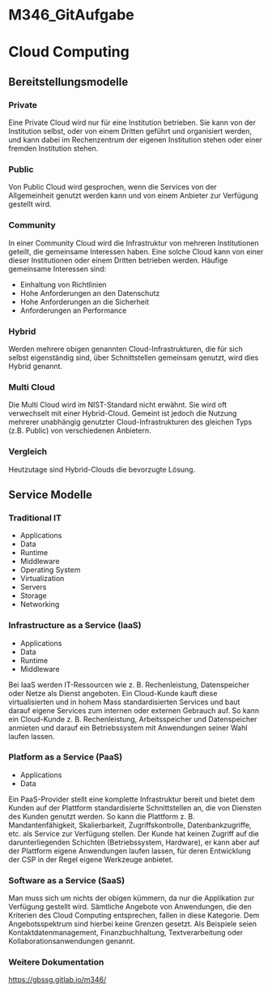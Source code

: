 # M346_GitAufgabe

# Cloud Computing

## Bereitstellungsmodelle
### Private
Eine Private Cloud wird nur für eine Institution betrieben. Sie kann von der Institution selbst, oder von einem Dritten geführt und organisiert werden, und kann dabei im Rechenzentrum der eigenen Institution stehen oder einer fremden Institution stehen. 

### Public
Von Public Cloud wird gesprochen, wenn die Services von der Allgemeinheit genutzt werden kann und von einem Anbieter zur Verfügung gestellt wird. 

### Community
In einer Community Cloud wird die Infrastruktur von mehreren Institutionen geteilt, die gemeinsame Interessen haben. Eine solche Cloud kann von einer dieser Institutionen oder einem Dritten betrieben werden. Häufige gemeinsame Interessen sind: 
- Einhaltung von Richtlinien
- Hohe Anforderungen an den Datenschutz
- Hohe Anforderungen an die Sicherheit
- Anforderungen an Performance

### Hybrid
Werden mehrere obigen genannten Cloud-Infrastrukturen, die für sich selbst eigenständig sind, über Schnittstellen gemeinsam genutzt, wird dies Hybrid genannt. 

### Multi Cloud
Die Multi Cloud wird im NIST-Standard nicht erwähnt. Sie wird oft verwechselt mit einer Hybrid-Cloud. Gemeint ist jedoch die Nutzung mehrerer unabhängig genutzter Cloud-Infrastrukturen des gleichen Typs (z.B. Public) von verschiedenen Anbietern.

### Vergleich
Heutzutage sind Hybrid-Clouds die bevorzugte Lösung. 

## Service Modelle
### Traditional IT
- Applications
- Data
- Runtime
- Middleware
- Operating System
- Virtualization
- Servers
- Storage
- Networking

### Infrastructure as a Service (IaaS)
- Applications
- Data
- Runtime
- Middleware

Bei IaaS werden IT-Ressourcen wie z. B. Rechenleistung, Datenspeicher oder Netze als Dienst angeboten. Ein Cloud-Kunde kauft diese virtualisierten und in hohem Mass standardisierten Services und baut darauf eigene Services zum internen oder externen Gebrauch auf. So kann ein Cloud-Kunde z. B. Rechenleistung, Arbeitsspeicher und Datenspeicher anmieten und darauf ein Betriebssystem mit Anwendungen seiner Wahl laufen lassen.

### Platform as a Service (PaaS)
- Applications
- Data

Ein PaaS-Provider stellt eine komplette Infrastruktur bereit und bietet dem Kunden auf der Plattform standardisierte Schnittstellen an, die von Diensten des Kunden genutzt werden. So kann die Plattform z. B. Mandantenfähigkeit, Skalierbarkeit, Zugriffskontrolle, Datenbankzugriffe, etc. als Service zur Verfügung stellen. Der Kunde hat keinen Zugriff auf die darunterliegenden Schichten (Betriebssystem, Hardware), er kann aber auf der Plattform eigene Anwendungen laufen lassen, für deren Entwicklung der CSP in der Regel eigene Werkzeuge anbietet.

### Software as a Service (SaaS)
Man muss sich um nichts der obigen kümmern, da nur die Applikation zur Verfügung gestellt wird. 
Sämtliche Angebote von Anwendungen, die den Kriterien des Cloud Computing entsprechen, fallen in diese Kategorie. Dem Angebotsspektrum sind hierbei keine Grenzen gesetzt. Als Beispiele seien Kontaktdatenmanagement, Finanzbuchhaltung, Textverarbeitung oder Kollaborationsanwendungen genannt.

### Weitere Dokumentation
https://gbssg.gitlab.io/m346/
